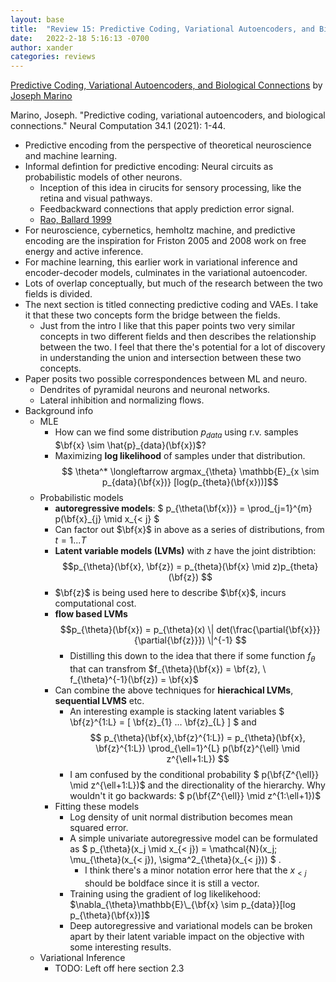 ```yaml
---
layout: base
title:  "Review 15: Predictive Coding, Variational Autoencoders, and Biological Connections"
date:   2022-2-18 5:16:13 -0700
author: xander
categories: reviews
---
```



[Predictive Coding, Variational Autoencoders,
and Biological Connections](https://arxiv.org/pdf/2011.07464.pdf) by [Joseph Marino](https://joelouismarino.github.io/)

Marino, Joseph. "Predictive coding, variational autoencoders, and biological connections." Neural Computation 34.1 (2021): 1-44.

- Predictive encoding from the perspective of theoretical neuroscience and machine learning.
- Informal defintion for predictive encoding: Neural circuits as probabilistic models of other neurons.
    - Inception of this idea in cirucits for sensory processing, like the retina and visual pathways.
    - Feedbackward connections that apply prediction error signal.
    - [Rao, Ballard 1999](https://www.nature.com/articles/nn0199_79)
- For neuroscience, cybernetics, hemholtz machine, and predictive encoding are the inspiration for Friston 2005 and 2008 work on free energy and active inference. 
- For machine learning, this earlier work in variational inference and encoder-decoder models, culminates in the variational autoencoder.
- Lots of overlap conceptually, but much of the research between the two fields is divided.
- The next section is titled connecting predictive coding and VAEs. I take it that these two concepts form the bridge between the fields.
    - Just from the intro I like that this paper points two very similar concepts in two different fields and then describes the relationship between the two. I feel that there the's potential for a lot of discovery in understanding the union and intersection between these two concepts.
- Paper posits two possible correspondences between ML and neuro.
    - Dendrites of pyramidal neurons and neuronal networks.
    - Lateral inhibition and normalizing flows.
- Background info
    - MLE
        - How can we find some distribution $p_{data}$ using r.v. samples $\bf{x} \sim \hat{p}_{data}(\bf{x})$?
        - Maximizing **log likelihood** of samples under that distribution. 
        $$ \theta^* \longleftarrow argmax_{\theta} \mathbb{E}_{x \sim p_{data}(\bf{x})} [log(p_{theta}(\bf{x}))]$$
    - Probabilistic models
        - **autoregressive models**: $ p_{\theta(\bf{x})} = \prod_{j=1}^{m} p(\bf{x}\_{j} \mid x_{< j} $
        - Can factor out $\bf{x}$ in above as a series of distributions, from $t=1 ... T$
        - **Latent variable models (LVMs)**  with $z$ have the joint distribtion: $$p_{\theta}(\bf{x}, \bf{z}) = p_{theta}(\bf{x} \mid z)p_{theta}(\bf{z})  $$
        - $\bf{z}$ is being used here to describe $\bf{x}$, incurs computational cost.
        - **flow based LVMs** $$p_{\theta}(\bf{x}) = p_{\theta}(x) \| det(\frac{\partial{\bf{x}}}{\partial{\bf{z}}}) \|^{-1} $$
            - Distilling this down to the idea that there if some function $f_{\theta}$ that can transfrom $f_{\theta}(\bf{x}) = \bf{z}, \ f_{\theta}^{-1}(\bf{z}) = \bf{x}$
        - Can combine the above techniques for **hierachical LVMs**, **sequential LVMS** etc.
            - An interesting example is stacking latent variables $ \bf{z}^{1:L} = \[ \bf{z}\_{1} ... \bf{z}\_{L} \] $ and $$ p_{\theta}(\bf{x},\bf{z}^{1:L}) = p_{\theta}(\bf{x}, \bf{z}^{1:L}) \prod_{\ell=1}^{L} p(\bf{z}^{\ell} \mid z^{\ell+1:L}) $$
            - I am confused by the conditional probability $ p(\bf{Z^{\ell}} \mid z^{\ell+1:L})$ and the directionality of the hierarchy. Why wouldn't it go backwards:  $ p(\bf{Z^{\ell}} \mid z^{1:\ell+1})$
        - Fitting these models
            - Log density of unit normal distribution becomes mean squared error.
            - A simple univariate autoregressive model can be formulated as $ p_{\theta}(x_j \mid x_{< j}) = \mathcal{N}(x_j; \mu_{\theta}(x_{< j}), \sigma^2\_{\theta}(x_{< j})) $ .
                - I think there's a minor notation error here that the $x_{< j}$ should be boldface since it is still a vector.
            - Training using the gradient of log likelikehood: $\nabla_{\theta}\mathbb{E}\_{\bf{x} \sim p_{data}}[log p_{\theta}(\bf{x})]$
            - Deep autoregressive and variational models can be broken apart by their latent variable impact on the objective with some interesting results.
    - Variational Inference
        - TODO: Left off here section 2.3